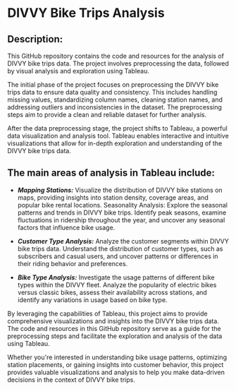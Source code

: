 # DIVVY Bike Trips Analysis
## Description:
This GitHub repository contains the code and resources for the analysis of DIVVY bike trips data. The project involves preprocessing the data, followed by visual analysis and exploration using Tableau.

The initial phase of the project focuses on preprocessing the DIVVY bike trips data to ensure data quality and consistency. This includes handling missing values, standardizing column names, cleaning station names, and addressing outliers and inconsistencies in the dataset. The preprocessing steps aim to provide a clean and reliable dataset for further analysis.

After the data preprocessing stage, the project shifts to Tableau, a powerful data visualization and analysis tool. Tableau enables interactive and intuitive visualizations that allow for in-depth exploration and understanding of the DIVVY bike trips data.

## The main areas of analysis in Tableau include:
- ***Mapping Stations:*** Visualize the distribution of DIVVY bike stations on maps, providing insights into station density, coverage areas, and popular bike rental locations. Seasonality Analysis: Explore the seasonal patterns and trends in DIVVY bike trips. Identify peak seasons, examine fluctuations in ridership throughout the year, and uncover any seasonal factors that influence bike usage.

- ***Customer Type Analysis:*** Analyze the customer segments within DIVVY bike trips data. Understand the distribution of customer types, such as subscribers and casual users, and uncover patterns or differences in their riding behavior and preferences.

- ***Bike Type Analysis:*** Investigate the usage patterns of different bike types within the DIVVY fleet. Analyze the popularity of electric bikes versus classic bikes, assess their availability across stations, and identify any variations in usage based on bike type.

By leveraging the capabilities of Tableau, this project aims to provide comprehensive visualizations and insights into the DIVVY bike trips data. The code and resources in this GitHub repository serve as a guide for the preprocessing steps and facilitate the exploration and analysis of the data using Tableau.

Whether you're interested in understanding bike usage patterns, optimizing station placements, or gaining insights into customer behavior, this project provides valuable visualizations and analysis to help you make data-driven decisions in the context of DIVVY bike trips.
